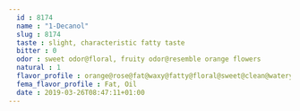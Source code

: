 ```yaml
---
  id : 8174
  name : "1-Decanol"
  slug : 8174
  taste : slight, characteristic fatty taste
  bitter : 0
  odor : sweet odor@floral, fruity odor@resemble orange flowers
  natural : 1
  flavor_profile : orange@rose@fat@waxy@fatty@floral@sweet@clean@watery
  fema_flavor_profile : Fat, Oil
  date : 2019-03-26T08:47:11+01:00
---
```



